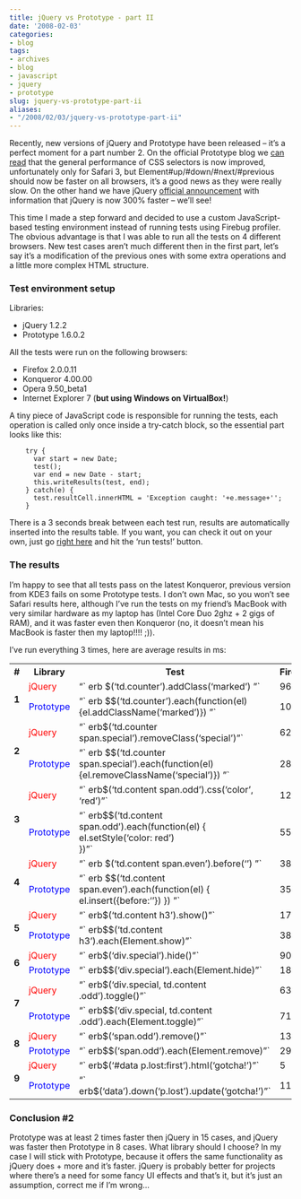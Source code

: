 ```yaml
---
title: jQuery vs Prototype - part II
date: '2008-02-03'
categories:
- blog
tags:
- archives
- blog
- javascript
- jquery
- prototype
slug: jquery-vs-prototype-part-ii
aliases:
- "/2008/02/03/jquery-vs-prototype-part-ii"
---
```


Recently, new versions of jQuery and Prototype have been released – it’s a perfect moment for a part number 2. On the official Prototype blog we [can read](http://www.prototypejs.org/2008/1/25/prototype-1-6-0-2-bug-fixes-performance-improvements-and-security) that the general performance of CSS selectors is now improved, unfortunately only for Safari 3, but Element#up/#down/#next/#previous should now be faster on all browsers, it’s a good news as they were really slow. On the other hand we have jQuery [official announcement](http://jquery.com/blog/2008/01/15/jquery-122-2nd-birthday-present) with information that jQuery is now 300% faster – we’ll see!

This time I made a step forward and decided to use a custom JavaScript-based testing environment instead of running tests using Firebug profiler. The obvious advantage is that I was able to run all the tests on 4 different browsers. New test cases aren’t much different then in the first part, let’s say it’s a modification of the previous ones with some extra operations and a little more complex HTML structure.

### Test environment setup

Libraries:

- jQuery 1.2.2
- Prototype 1.6.0.2

All the tests were run on the following browsers:

- Firefox 2.0.0.11
- Konqueror 4.00.00
- Opera 9.50\_beta1
- Internet Explorer 7 (**but using Windows on VirtualBox!**)

A tiny piece of JavaScript code is responsible for running the tests, each operation is called only once inside a try-catch block, so the essential part looks like this:

```generic
    try {
      var start = new Date;
      test();
      var end = new Date - start;
      this.writeResults(test, end);
    } catch(e) {
      test.resultCell.innerHTML = 'Exception caught: '+e.message+'';
    }

```

There is a 3 seconds break between each test run, results are automatically inserted into the results table. If you want, you can check it out on your own, just go [right here](http://solnic.codes/test_runner/index.html) and hit the ‘run tests!’ button.

### The results

I’m happy to see that all tests pass on the latest Konqueror, previous version from KDE3 fails on some Prototype tests. I don’t own Mac, so you won’t see Safari results here, although I’ve run the tests on my friend’s MacBook with very similar hardware as my laptop has (Intel Core Duo 2ghz + 2 gigs of RAM), and it was faster even then Konqueror (no, it doesn’t mean his MacBook is faster then my laptop!!!! ;)).

I’ve run everything 3 times, here are average results in ms:

<table id="test_results" class="test_results"><colgroup><col style="width:12px;"> <col style="width:55px;"> <col style="width:220px;"> <col style="width:24px;"> <col style="width:24px;"> <col style="width:24px;"> <col style="width:24px;"></colgroup><tbody><tr><th>#</th><th>Library</th><th>Test</th><th>Firefox</th><th>Konqueror</th><th>IE7</th><th>Opera</th></tr><tr><td rowspan="2"><b>1</b></td><td style="color:red;">jQuery</td><td><div></div>“` erb $(‘td.counter’).addClass(‘marked’) ”`<div></div></td><td>96.6</td><td>32.3</td><td class="jq_faster">70</td><td class="jq_faster">37</td></tr><tr><td style="color:blue;">Prototype</td><td><div></div>“` erb $$(‘td.counter’).each(function(el){el.addClassName(‘marked’)}) ”`</td><td>108.3</td><td>49.6</td><td>858</td><td>75.7</td></tr><tr><td rowspan="2"><b>2</b></td><td style="color:red;">jQuery</td><td>“` erb$(‘td.counter span.special’).removeClass(‘special’)”`</td><td>62</td><td>23.6</td><td class="jq_faster">46.6</td><td>25.6</td></tr><tr><td style="color:blue;">Prototype</td><td>“` erb $$(‘td.counter span.special’).each(function(el) {el.removeClassName(‘special’)}) ”`</td><td class="proto_faster">28</td><td>23.7</td><td>167</td><td>24.7</td></tr><tr><td rowspan="2"><b>3</b></td><td style="color:red;">jQuery</td><td>“` erb$(‘td.content span.odd’).css(‘color’, ‘red’)”`</td><td>124.7</td><td>40.3</td><td class="jq_faster">63.7</td><td>38.3</td></tr><tr><td style="color:blue;">Prototype</td><td>“` erb$$(‘td.content span.odd’).each(function(el) {<br>el.setStyle(‘color: red’)<br>})”`</td><td class="proto_faster">55.7</td><td>31</td><td>297</td><td>33.7</td></tr><tr><td rowspan="2"><b>4</b></td><td style="color:red;">jQuery</td><td>“` erb $(‘td.content span.even’).before(‘<h3 style="display:none;">text</h3>’) ”`</td><td>382.7</td><td>177.3</td><td>373.7</td><td>205.3</td></tr><tr><td style="color:blue;">Prototype</td><td>“` erb $$(‘td.content span.even’).each(function(el) { el.insert({before:‘<h3 style="display:none;">text</h3>’}) }) ”`</td><td>359</td><td class="proto_faster">90.7</td><td>527</td><td class="proto_faster">138.7</td></tr><tr><td rowspan="2"><b>5</b></td><td style="color:red;">jQuery</td><td>“` erb$(‘td.content h3’).show()”`</td><td>178.7</td><td>227.7</td><td class="jq_faster">83.3</td><td>1161.7</td></tr><tr><td style="color:blue;">Prototype</td><td>“` erb$$(‘td.content h3’).each(Element.show)”`</td><td class="proto_faster">38</td><td class="proto_faster">21</td><td>250.7</td><td class="proto_faster">19</td></tr><tr><td rowspan="2"><b>6</b></td><td style="color:red;">jQuery</td><td>“` erb$(‘div.special’).hide()”`</td><td>90</td><td>81.3</td><td class="jq_faster">33.7</td><td>375.3</td></tr><tr><td style="color:blue;">Prototype</td><td>“` erb$$(‘div.special’).each(Element.hide)”`</td><td>18</td><td>7</td><td>73.3</td><td>12</td></tr><tr><td rowspan="2"><b>7</b></td><td style="color:red;">jQuery</td><td>“` erb$(‘div.special, td.content .odd’).toggle()”`</td><td>637.7</td><td>431.7</td><td>517</td><td>1360.3</td></tr><tr><td style="color:blue;">Prototype</td><td>“` erb$$(‘div.special, td.content .odd’).each(Element.toggle)”`</td><td class="proto_faster">71</td><td class="proto_faster">43.7</td><td class="proto_faster">106.7</td><td class="proto_faster">43</td></tr><tr><td rowspan="2"><b>8</b></td><td style="color:red;">jQuery</td><td>“` erb$(‘span.odd’).remove()”`</td><td>132.7</td><td>59.3</td><td>123.3</td><td>66.7</td></tr><tr><td style="color:blue;">Prototype</td><td>“` erb$$(‘span.odd’).each(Element.remove)”`</td><td class="proto_faster">29</td><td class="proto_faster">11.7</td><td class="proto_faster">36.7</td><td class="proto_faster">19.3</td></tr><tr><td rowspan="2"><b>9</b></td><td style="color:red;">jQuery</td><td>“` erb$(‘#data p.lost:first’).html(‘gotcha!’)”`</td><td class="jq_faster">5</td><td>1.7</td><td>10</td><td class="jq_faster">3.3</td></tr><tr><td style="color:blue;">Prototype</td><td>“` erb$(‘data’).down(‘p.lost’).update(‘gotcha!’)”`</td><td>11.7</td><td>2</td><td>10</td><td>7.3</td></tr></tbody></table>

### Conclusion #2

Prototype was at least 2 times faster then jQuery in 15 cases, and jQuery was faster then Prototype in 8 cases. What library should I choose? In my case I will stick with Prototype, because it offers the same functionality as jQuery does + more and it’s faster. jQuery is probably better for projects where there’s a need for some fancy UI effects and that’s it, but it’s just an assumption, correct me if I’m wrong…
